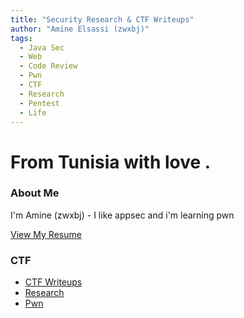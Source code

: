 ```yaml
---
title: "Security Research & CTF Writeups"
author: "Amine Elsassi (zwxbj)"
tags:
  - Java Sec
  - Web
  - Code Review
  - Pwn
  - CTF
  - Research
  - Pentest
  - Life
---
```


# From Tunisia with love .

### About Me 

I'm Amine (zwxbj) - I like appsec and i'm learning pwn 

[View My Resume](./resume/Amine.cv.eng.pdf)

### CTF 
- [CTF Writeups](./ctf/)
- [Research](./research/)
- [Pwn](./pwn/)